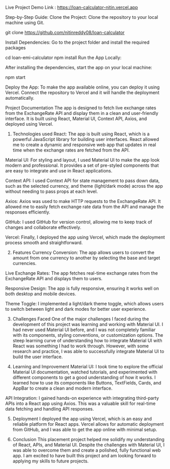 Live Project Demo Link : https://loan-calculator-nitin.vercel.app



Step-by-Step Guide:
Clone the Project:
Clone the repository to your local machine using Git.

git clone https://github.com/nitinreddy08/loan-calculator


Install Dependencies:
Go to the project folder and install the required packages

cd loan-emi-calculator
npm install
Run the App Locally:


After installing the dependencies, start the app on your local machine:

npm start


Deploy the App:
To make the app available online, you can deploy it using Vercel.
Connect the repository to Vercel and it will handle the deployment automatically.


Project Documentation
The app is designed to fetch live exchange rates from the ExchangeRate API and display them in a clean and user-friendly interface. It is built using React, Material UI, Context API, Axios, and deployed using Vercel.

1. Technologies used
React: The app is built using React, which is a powerful JavaScript library for building user interfaces. React allowed me to create a dynamic and responsive web app that updates in real time when the exchange rates are fetched from the API.

Material UI: For styling and layout, I used Material UI to make the app look modern and professional. It provides a set of pre-styled components that are easy to integrate and use in React applications.

Context API: I used Context API for state management to pass down data, such as the selected currency, and theme (light/dark mode) across the app without needing to pass props at each level.

Axios: Axios was used to make HTTP requests to the ExchangeRate API. It allowed me to easily fetch exchange rate data from the API and manage the responses efficiently.

GitHub: I used GitHub for version control, allowing me to keep track of changes and collaborate effectively.

Vercel: Finally, I deployed the app using Vercel, which made the deployment process smooth and straightforward.

2. Features
Currency Conversion: The app allows users to convert the amount from one currency to another by selecting the base and target currencies.

Live Exchange Rates: The app fetches real-time exchange rates from the ExchangeRate API and displays them to users.

Responsive Design: The app is fully responsive, ensuring it works well on both desktop and mobile devices.

Theme Toggle: I implemented a light/dark theme toggle, which allows users to switch between light and dark modes for better user experience.

3. Challenges Faced
One of the major challenges I faced during the development of this project was learning and working with Material UI. I had never used Material UI before, and I was not completely familiar with its components, styling conventions, or customization options. The steep learning curve of understanding how to integrate Material UI with React was something I had to work through. However, with some research and practice, I was able to successfully integrate Material UI to build the user interface.

4. Learning and Improvement
Material UI: I took time to explore the official Material UI documentation, watched tutorials, and experimented with different components to get a good understanding of how it works. I learned how to use its components like Buttons, TextFields, Cards, and AppBar to create a clean and modern interface.

API Integration: I gained hands-on experience with integrating third-party APIs into a React app using Axios. This was a valuable skill for real-time data fetching and handling API responses.

5. Deployment
I deployed the app using Vercel, which is an easy and reliable platform for React apps. Vercel allows for automatic deployment from GitHub, and I was able to get the app online with minimal setup.

6. Conclusion
This placement project helped me solidify my understanding of React, APIs, and Material UI. Despite the challenges with Material UI, I was able to overcome them and create a polished, fully functional web app. I am excited to have built this project and am looking forward to applying my skills to future projects.

